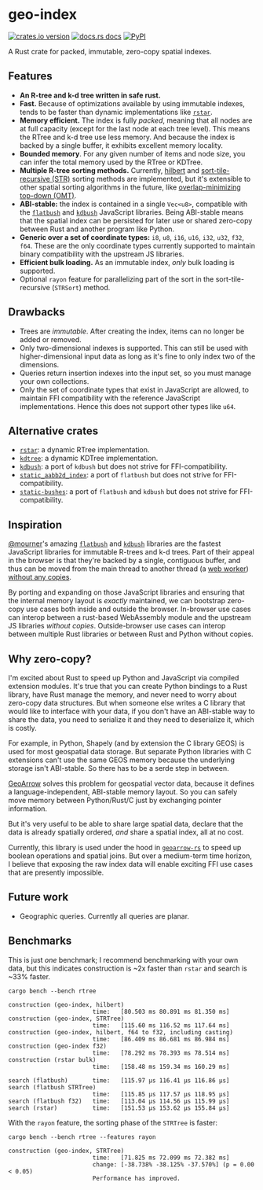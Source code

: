 # geo-index

[![crates.io version][crates.io_badge]][crates.io_link]
[![docs.rs docs][docs.rs_badge]][docs.rs_link]
[![PyPI][pypi_badge]][pypi_link]

[crates.io_badge]: https://img.shields.io/crates/v/geo-index.svg
[crates.io_link]: https://crates.io/crates/geo-index
[docs.rs_badge]: https://docs.rs/geo-index/badge.svg
[docs.rs_link]: https://docs.rs/geo-index
[pypi_badge]: https://badge.fury.io/py/geoindex-rs.svg
[pypi_link]: https://pypi.org/project/geoindex-rs/

A Rust crate for packed, immutable, zero-copy spatial indexes.

## Features

- **An R-tree and k-d tree written in safe rust.**
- **Fast.** Because of optimizations available by using immutable indexes, tends to be faster than dynamic implementations like [`rstar`](https://github.com/georust/rstar).
- **Memory efficient.** The index is fully _packed_, meaning that all nodes are at full capacity (except for the last node at each tree level). This means the RTree and k-d tree use less memory. And because the index is backed by a single buffer, it exhibits excellent memory locality.
- **Bounded memory**. For any given number of items and node size, you can infer the total memory used by the RTree or KDTree.
- **Multiple R-tree sorting methods.** Currently, [hilbert](https://en.wikipedia.org/wiki/Hilbert_R-tree) and [sort-tile-recursive (STR)](https://ia600900.us.archive.org/27/items/nasa_techdoc_19970016975/19970016975.pdf) sorting methods are implemented, but it's extensible to other spatial sorting algorithms in the future, like [overlap-minimizing top-down (OMT)](https://ceur-ws.org/Vol-74/files/FORUM_18.pdf).
- **ABI-stable:** the index is contained in a single `Vec<u8>`, compatible with the [`flatbush`](https://github.com/mourner/flatbush) and [`kdbush`](https://github.com/mourner/kdbush) JavaScript libraries. Being ABI-stable means that the spatial index can be persisted for later use or shared zero-copy between Rust and another program like Python.
- **Generic over a set of coordinate types:** `i8`, `u8`, `i16`, `u16`, `i32`, `u32`, `f32`, `f64`. These are the only coordinate types currently supported to maintain binary compatibility with the upstream JS libraries.
- **Efficient bulk loading.** As an immutable index, _only_ bulk loading is supported.
- Optional `rayon` feature for parallelizing part of the sort in the sort-tile-recursive (`STRSort`) method.

## Drawbacks

- Trees are _immutable_. After creating the index, items can no longer be added or removed.
- Only two-dimensional indexes is supported. This can still be used with higher-dimensional input data as long as it's fine to only index two of the dimensions.
- Queries return insertion indexes into the input set, so you must manage your own collections.
- Only the set of coordinate types that exist in JavaScript are allowed, to maintain FFI compatibility with the reference JavaScript implementations. Hence this does not support other types like `u64`.

## Alternative crates

- [`rstar`](https://github.com/georust/rstar): a dynamic RTree implementation.
- [`kdtree`](https://github.com/mrhooray/kdtree-rs): a dynamic KDTree implementation.
- [`kdbush`](https://github.com/pka/rust-kdbush): a port of `kdbush` but does not strive for FFI-compatibility.
- [`static_aabb2d_index`](https://github.com/jbuckmccready/static_aabb2d_index): a port of `flatbush` but does not strive for FFI-compatibility.
- [`static-bushes`](https://github.com/apendleton/static-bushes): a port of `flatbush` and `kdbush` but does not strive for FFI-compatibility.

## Inspiration

[@mourner](https://github.com/mourner)'s amazing [`flatbush`](https://github.com/mourner/flatbush) and [`kdbush`](https://github.com/mourner/kdbush) libraries are the fastest JavaScript libraries for immutable R-trees and k-d trees. Part of their appeal in the browser is that they're backed by a single, contiguous buffer, and thus can be moved from the main thread to another thread (a [web worker](https://developer.mozilla.org/en-US/docs/Web/API/Web_Workers_API)) [without any copies](https://developer.mozilla.org/en-US/docs/Web/API/Web_Workers_API/Transferable_objects).

By porting and expanding on those JavaScript libraries and ensuring that the internal memory layout is _exactly_ maintained, we can bootstrap zero-copy use cases both inside and outside the browser. In-browser use cases can interop between a rust-based WebAssembly module and the upstream JS libraries _without copies_. Outside-browser use cases can interop between multiple Rust libraries or between Rust and Python without copies.

## Why zero-copy?

I'm excited about Rust to speed up Python and JavaScript via compiled extension modules. It's true that you can create Python bindings to a Rust library, have Rust manage the memory, and never need to worry about zero-copy data structures. But when someone else writes a C library that would like to interface with your data, if you don't have an ABI-stable way to share the data, you need to serialize it and they need to deserialize it, which is costly.

For example, in Python, Shapely (and by extension the C library GEOS) is used for most geospatial data storage. But separate Python libraries with C extensions can't use the same GEOS memory because the underlying storage isn't ABI-stable. So there has to be a serde step in between.

[GeoArrow](https://geoarrow.org/) solves this problem for geospatial vector data, because it defines a language-independent, ABI-stable memory layout. So you can safely move memory between Python/Rust/C just by exchanging pointer information.

But it's very useful to be able to share large spatial data, declare that the data is already spatially ordered, _and_ share a spatial index, all at no cost.

Currently, this library is used under the hood in [`geoarrow-rs`](https://github.com/geoarrow/geoarrow-rs) to speed up boolean operations and spatial joins. But over a medium-term time horizon, I believe that exposing the raw index data will enable exciting FFI use cases that are presently impossible.

## Future work

- Geographic queries. Currently all queries are planar.

## Benchmarks

This is just _one_ benchmark; I recommend benchmarking with your own data, but this indicates construction is ~2x faster than `rstar` and search is ~33% faster.

```ignore
cargo bench --bench rtree
```

```ignore
construction (geo-index, hilbert)
                        time:   [80.503 ms 80.891 ms 81.350 ms]
construction (geo-index, STRTree)
                        time:   [115.60 ms 116.52 ms 117.64 ms]
construction (geo-index, hilbert, f64 to f32, including casting)
                        time:   [86.409 ms 86.681 ms 86.984 ms]
construction (geo-index f32)
                        time:   [78.292 ms 78.393 ms 78.514 ms]
construction (rstar bulk)
                        time:   [158.48 ms 159.34 ms 160.29 ms]

search (flatbush)       time:   [115.97 µs 116.41 µs 116.86 µs]
search (flatbush STRTree)
                        time:   [115.85 µs 117.57 µs 118.95 µs]
search (flatbush f32)   time:   [113.04 µs 114.56 µs 115.99 µs]
search (rstar)          time:   [151.53 µs 153.62 µs 155.84 µs]
```

With the `rayon` feature, the sorting phase of the `STRTree` is faster:

```ignore
cargo bench --bench rtree --features rayon
```

```ignore
construction (geo-index, STRTree)
                        time:   [71.825 ms 72.099 ms 72.382 ms]
                        change: [-38.738% -38.125% -37.570%] (p = 0.00 < 0.05)
                        Performance has improved.
```

